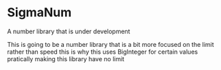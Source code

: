 # SigmaNum
A number library that is under development

This is going to be a number library that is a bit more focused on the limit rather than speed this is why this uses BigInteger for certain values pratically making this library have no limit
